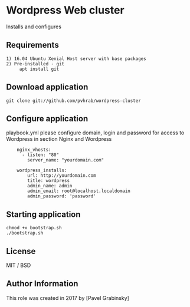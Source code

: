 # Wordpress Web cluster

Installs and configures

## Requirements

    1) 16.04 Ubuntu Xenial Host server with base packages
    2) Pre-installed - git
         apt install git

## Download application

    git clone git://github.com/pvhrab/wordpress-cluster

## Configure application

   playbook.yml please configure domain, login and password for access to Wordpress in section Nginx and Wordpress
   
        nginx_vhosts:
          - listen: "80"
            server_name: "yourdomain.com"

        wordpress_installs:
            url: http://yourdomain.com
            title: wordpress
            admin_name: admin
            admin_email: root@localhost.localdomain
            admin_password: 'password'


## Starting application

    chmod +x bootstrap.sh
    ./bootstrap.sh

## License

MIT / BSD

## Author Information

This role was created in 2017 by [Pavel Grabinsky]
